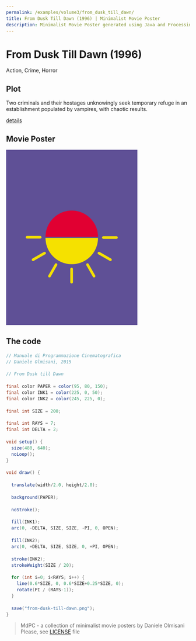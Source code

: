 ```yaml
---
permalink: /examples/volume3/from_dusk_till_dawn/
title: From Dusk Till Dawn (1996) | Minimalist Movie Poster
description: Minimalist Movie Poster generated using Java and Processing.
---
```


# From Dusk Till Dawn (1996)

Action, Crime, Horror

## Plot
Two criminals and their hostages unknowingly seek temporary refuge in an establishment populated by vampires, with chaotic results.

[details](https://www.imdb.com/title/tt0116367/)

## Movie Poster
<img src="from-dusk-till-dawn.png"  width="360px" title="From Dusk Till Dawn">


## The code
```java
// Manuale di Programmazione Cinematografica
// Daniele Olmisani, 2015

// From Dusk till Dawn

final color PAPER = color(95, 80, 150);
final color INK1 = color(225, 0, 50);
final color INK2 = color(245, 225, 0);

final int SIZE = 200;

final int RAYS = 7;
final int DELTA = 2;

void setup() {
  size(480, 640);
  noLoop();
}

void draw() {
  
  translate(width/2.0, height/2.0);
  
  background(PAPER);
  
  noStroke();
  
  fill(INK1);
  arc(0, -DELTA, SIZE, SIZE, -PI, 0, OPEN);
  
  fill(INK2);
  arc(0, +DELTA, SIZE, SIZE, 0, +PI, OPEN);
  
  stroke(INK2);
  strokeWeight(SIZE / 20);
  
  for (int i=0; i<RAYS; i++) {
    line(0.6*SIZE, 0, 0.6*SIZE+0.25*SIZE, 0);
    rotate(PI / (RAYS-1));
  }
  
  save("from-dusk-till-dawn.png");
}
```

> MdPC - a collection of minimalist movie posters
> by Daniele Olmisani
> Please, see [LICENSE](../../../LICENSE) file
